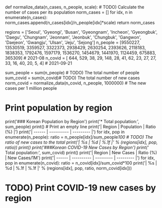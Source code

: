 def normalize_data(n_cases, n_people, scale):
    # TODO) Calculate the number of cases per its population
    norm_cases = []
    for idx, n in enumerate(n_cases):
        norm_cases.append(n_cases[idx]/n_people[idx]*scale)
    return norm_cases

regions  = ['Seoul', 'Gyeongi', 'Busan', 'Gyeongnam', 'Incheon', 'Gyeongbuk', 'Daegu', 'Chungnam', 'Jeonnam', 'Jeonbuk', 'Chungbuk', 'Gangwon', 'Daejeon', 'Gwangju', 'Ulsan', 'Jeju', 'Sejong']
n_people = [9550227,  13530519, 3359527,     3322373,   2938429,     2630254, 2393626,    2118183,   1838353,   1792476,    1597179,   1536270,   1454679,   1441970, 1124459, 675883,   365309] # 2021-08
n_covid  = [    644,       529,      38,          29,       148,          28,      41,         62,        23,        27,         27,        33,        16,        40,      20,      5,        4] # 2021-09-21

sum_people = sum(n_people) # TODO) The total number of people
sum_covid  = sum(n_covid)# TODO) The total number of new cases
norm_covid = normalize_data(n_covid, n_people, 1000000) # The new cases per 1 million people

# Print population by region
print('### Korean Population by Region')
print('* Total population:', sum_people)
print() # Print an empty line
print('| Region | Population | Ratio (%) |')
print('| ------ | ---------- | --------- |')
for idx, pop in enumerate(n_people):
    ratio = n_people[idx]/sum_people*100 # TODO) The ratio of new cases to the total
    print('| %s | %d | %.1f |' % (regions[idx], pop, ratio))
print()
print('###Korean COVID-19 New Cases by Region')
print('* Total population:', sum_covid)
print()
print('| Region | New Cases | Ratio (%) | New Cases/1M')
print('| ------ | ---------- | --------- | --------- |')
for idx, pop in enumerate(n_covid):
    ratio = n_covid[idx]/sum_covid*100
    print('| %s | %d | %.1f | %.1f |' % (regions[idx], pop, ratio, norm_covid[idx]))

# TODO) Print COVID-19 new cases by region

